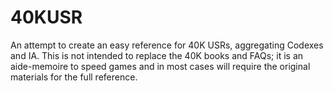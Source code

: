 # 40KUSR
An attempt to create an easy reference for 40K USRs, aggregating Codexes and IA. This is not intended to replace the 40K books and FAQs; it is an aide-memoire to speed games and in most cases will require the original materials for the full reference.

